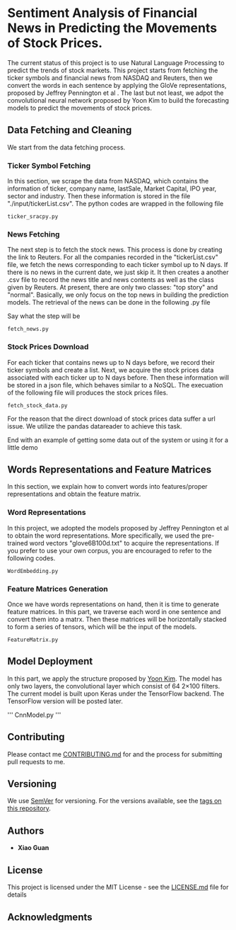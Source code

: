 

# Sentiment Analysis of Financial News in Predicting the Movements of Stock Prices.

The current status of this project is to use Natural Language Processing to predict the trends of stock markets. This project starts from fetching the ticker symbols and financial news from NASDAQ and Reuters, then we convert the words in each sentence by applying the GloVe representations, proposed by Jeffrey Pennington et al . The last but not least, we adpot the convolutional neural network proposed by Yoon Kim to build the forecasting models to predict the movements of stock prices. 



## Data Fetching and Cleaning

We start from the data fetching process.

### Ticker Symbol Fetching

In this section, we scrape the data from NASDAQ, which contains the information of ticker, company name, lastSale, Market Capital, IPO year, sector and industry. Then these information is stored in the file "./input/tickerList.csv". The python codes are wrapped in the following file

```
ticker_sracpy.py
```

### News Fetching

The next step is to fetch the stock news. This process is done by creating the link to Reuters. For all the companies recorded in the "tickerList.csv" file, we fetch the news corresponding to each ticker symbol up to N days. If there is no news in the current date, we just skip it. It then creates a another .csv file to record the news title and news contents as well as the class given by Reuters. At present, there are only two classes: "top story" and "normal". Basically, we only focus on the top news in building the prediction models. The retrieval of the news can be done in the following .py file

Say what the step will be

```
fetch_news.py
```

### Stock Prices Download

For each ticker that contains news up to N days before, we record their ticker symbols and create a list. Next, we acquire the stock prices data associated with each ticker up to N days before. Then these information will be stored in a json file, which behaves similar to a NoSQL. The execuation of the following file will produces the stock prices files.

```
fetch_stock_data.py
```
For the reason that the direct download of stock prices data suffer a url issue. We utilize the pandas datareader to achieve this task. 

End with an example of getting some data out of the system or using it for a little demo

## Words Representations and Feature Matrices

In this section, we explain how to convert words into features/proper representations and obtain the feature matrix.

### Word Representations

In this project, we adopted the models proposed by Jeffrey Pennington et al to obtain the word representations. More specifically, we used the pre-trained word vectors "glove6B100d.txt" to acquire the representations. If you prefer to use your own corpus, you are encouraged to refer to the following codes.

```
WordEmbedding.py
```

### Feature Matrices Generation

Once we have words representations on hand, then it is time to generate feature matrices. In this part, we traverse each word in one sentence and convert them into a matrx. Then these matrices will be horizontally stacked to form a series of tensors, which will be the input of the models.

```
FeatureMatrix.py
```

## Model Deployment

In this part, we apply the structure proposed by [Yoon Kim](http://www.people.fas.harvard.edu/~yoonkim/data/sent-cnn.pdf). The model has only two layers, the convolutional layer which consist of 64 2$\times$100 filters. The current model is built upon Keras under the TensorFlow backend. The TensorFlow version will be posted later.

'''
CnnModel.py
'''



## Contributing

Please contact me [CONTRIBUTING.md](xg720@nyu.edu) for and the process for submitting pull requests to me.

## Versioning

We use [SemVer](http://semver.org/) for versioning. For the versions available, see the [tags on this repository](https://github.com/guan4015/Deep-Learning-Methods-in-Predicting-the-Movements-of-Stock-Prices). 

## Authors

* **Xiao Guan**  

## License

This project is licensed under the MIT License - see the [LICENSE.md](LICENSE.md) file for details

## Acknowledgments


